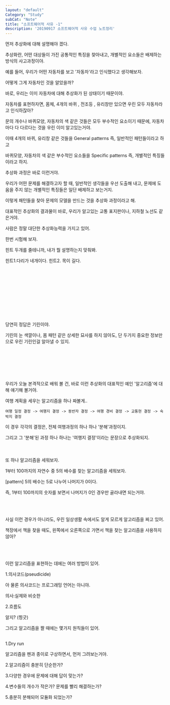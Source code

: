 ```yaml
---
layout: "default"
Category: "Study"
subCat: "Note"
title: "소프트웨어적 사유 -1"
description: '20190917 소프트웨어적 사유 수업 노트정리'
---
```


먼저 추상화에 대해 설명해야 겠다.

추상화란, 어떤 대상들이 가진 공통적인 특징을 찾아내고, 개별적인 요소들은 배제하는 방식의 사고과정이야.

예를 들어, 우리가 어떤 자동차를 보고 '자동차'라고 인식했다고 생각해보자.

어떻게 그게 자동차인 것을 알았을까?

바로, 우리는 이미 자동차에 대해 추상화가 된 상태이기 때문이야.

자동차를 표현하자면, 몸체, 4개의 바퀴 , 전조등 , 유리창만 있으면 우린 모두 자동차라고 인식하잖아?

문의 개수나 바퀴모양, 자동차의 색 같은 것들은 모두 부수적인 요소이기 때문에, 자동차 마다 다 다르다는 것을 우린 이미 알고있는거야.

이때 4개의 바퀴, 유리창 같은 것들을 General patterns 즉, 일반적인 패턴들이라고 하고

바퀴모양, 자동차의 색 같은 부수적인 요소들을 Specific patterns 즉, 개별적인 특징들이라고 하지.

추상화 과정은 바로 이런거야.

우리가 어떤 문제를 해결하고자 할 때, 일반적인 생각들을 우선 도출해 내고, 문제에 도움을 주지 않는 개별적인 특징들은 일단 배제하고 보는거지.

이렇게 패턴들을 찾아 문제의 모델을 만드는 것을 추상화 과정이라고 해.

대표적인 추상화의 결과물이 바로, 우리가 알고있는 교통 표지판이나, 지하철 노선도 같은거야.

사람은 정말 대단한 추상화능력을 가지고 있어.

한번 시험해 보자.

힌트 두개를 줄테니까, 내가 뭘 설명하는지 맞춰봐.

힌트1.다리가 네개이다.  힌트2. 목이 길다.

<br><br><br><br><br><br><br><br><br>

당연히 정답은 기린이야.

기린의 눈 색깔이나, 몸 패턴 같은 상세한 묘사를 하지 않아도, 단 두가지 중요한 정보만으로 우린 기린인걸 알아낼 수 있지.

<br>
<br>
<br>
<br>
<br>

우리가 오늘 본격적으로 배워 볼 건, 바로 이런 추상화의 대표적인 예인 '알고리즘'에 대해 얘기해 볼거야.

여행 계획을 세우는 알고리즘을 하나 짜볼게..


~~~
여행 일정 결정 -> 여행지 결정 -> 동반자 결정 -> 여행 경비 결정 -> 교통현 결정 -> 숙박지 결정
~~~

이 경우 각각의 결정은, 전체 여행과정의 하나 하나 '분해'과정이지.

그리고 그 '분해'된 과정 하나 하나는 '여행지 결정'이라는 문장으로 추상화되지.
<br>
<br>
<br>
<br>
또 하나 알고리즘을 세워보자.

1부터 100까지의 자연수 중 5의 배수를 찾는 알고리즘을 세워보자.

[pattern] 5의 배수는 5로 나누어 나머지가 0이다.

즉, 1부터 100까지의 숫자를 보면서 나머지가 0인 경우만 골라내면 되는거야.

<br>
<br>
<br>
사실 이런 경우가 아니라도, 우린 일상생활 속에서도 알게 모르게 알고리즘을 짜고 있어.

책장에서 책을 찾을 때도, 왼쪽에서 오른쪽으로 가면서 책을 찾는 알고리즘을 사용하지 않아?

<br>
<br>
<br>
이런 알고리즘을 표현하는 데에는 여러 방법이 있어.

1.의사코드(pseudicide)

아 물론 의사코드는 프로그래밍 언어는 아니야.

의사:실제와 비슷한

2.흐름도

알지? (찡긋)


그리고 알고리즘을 짤 때에는 몇가지 원칙들이 있어.
<br>
<br>

1.Dry run

알고리즘을 펜과 종이로 구상하면서, 먼저 그려보는거야.

2.알고리즘이 충분히 단순한가?

3.다양한 경우에 문제에 대해 답이 맞는가?

4.변수들의 개수가 작은가? 문제를 빨리 해결하는가?

5.충분히 분해되어 모듈화 되었는가?
